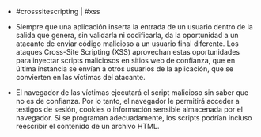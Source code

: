 - #crosssitescripting |  #xss

- Siempre que una aplicación inserta la entrada de un usuario dentro de la salida que genera, sin validarla ni codificarla, da la oportunidad a un atacante de enviar código malicioso a un usuario final diferente. Los ataques Cross-Site Scripting (XSS) aprovechan estas oportunidades para inyectar scripts maliciosos en sitios web de confianza, que en última instancia se envían a otros usuarios de la aplicación, que se convierten en las víctimas del atacante.
- El navegador de las víctimas ejecutará el script malicioso sin saber que no es de confianza. Por lo tanto, el navegador le permitirá acceder a testigos de sesión, cookies o información sensible almacenada por el navegador. Si se programan adecuadamente, los scripts podrían incluso reescribir el contenido de un archivo HTML.